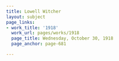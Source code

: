 ```yaml
---
title: Lowell Witcher
layout: subject
page_links:
- work_title: '1918'
  work_url: pages/works/1918
  page_title: Wednesday, October 30, 1918
  page_anchor: page-681

---
```

